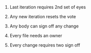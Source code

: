

1. Last iteration requires 2nd set of eyes

2. Any new iteration resets the vote

3. Any body can sign off any change

4. Every file needs an owner

5. Every change requires two sign off


